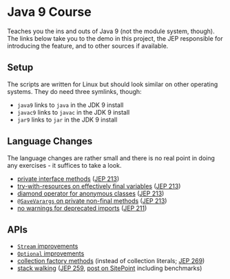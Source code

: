 # Java 9 Course

Teaches you the ins and outs of Java 9 (not the module system, though).
The links below take you to the demo in this project, the JEP responsible for introducing the feature, and to other sources if available.

## Setup

The scripts are written for Linux but should look similar on other operating systems.
They do need three symlinks, though:

* `java9` links to `java` in the JDK 9 install
* `javac9` links to `javac` in the JDK 9 install
* `jar9` links to `jar` in the JDK 9 install

## Language Changes

The language changes are rather small and there is no real point in doing any exercises - it suffices to take a look. 

* [private interface methods](src/java9/lang/private_interface_methods/PrivateInterfaceMethods.java) ([JEP 213](http://openjdk.java.net/jeps/213))
* [try-with-resources on effectively final variables](src/java9/lang/try_with_resources/TryWithResources.java) ([JEP 213](http://openjdk.java.net/jeps/213))
* [diamond operator for anonymous classes](src/java9/lang/diamond_operator/DiamondOperator.java) ([JEP 213](http://openjdk.java.net/jeps/213))
* [`@SaveVarargs` on private non-final methods](src/java9/lang/safe_varargs/SafeVarargs.java) ([JEP 213](http://openjdk.java.net/jeps/213))
* [no warnings for deprecated imports](src/java9/lang/deprecated_imports/DeprecatedImports.java) ([JEP 211](http://openjdk.java.net/jeps/211))

## APIs

* [`Stream` improvements](src/java9/api/stream)
* [`Optional` improvements](src/java9/api/optional)
* [collection factory methods](src/java9/api/collection_factory_methods/CollectionFactories.java) (instead of collection literals; [JEP 269](http://openjdk.java.net/jeps/269))
* [stack walking](src/java9/api/stack_walking/StackWalking.java) ([JEP 259](http://openjdk.java.net/jeps/259), [post on SitePoint](https://www.sitepoint.com/deep-dive-into-java-9s-stack-walking-api/) including benchmarks)
